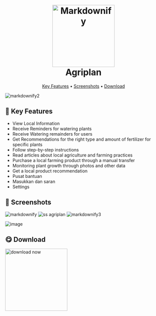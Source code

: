 <h1 align="center">
  <br>
  <img src="https://github.com/HyIamJu/agriplan_mobile/assets/92712852/d2de8956-eafb-4750-891a-6b3210f75411" alt="Markdownify" width="200">
  <br>
  Agriplan
  <br>
</h1>

<p align="center">
  <a href="#-key-features">Key Features</a> •
  <a href="#-Screenshots">Screenshots</a> •
  <a href="#-Download">Download</a>
  
</p>

![markdownify2](https://github.com/HyIamJu/agriplan_mobile/assets/92712852/d0849d6e-cf5d-40f1-acf7-09154304b69a)


## 🎯 Key Features
* View Local Information
* Receive Reminders for watering plants
* Receive Watering  remainders for users
* Get Recommendations for the right type and amount of fertilizer  for specific plants
* Follow step-by-step instructions
* Read articles about local agriculture and farming practices
* Purchase a local farming product through a manual transfer
* Monitoring plant growth through photos and other data
* Get a local product recommendation
* Pusat bantuan
* Masukkan dan saran
* Settings

## 📸 Screenshots
![markdownify](https://github.com/HyIamJu/agriplan_mobile/assets/92712852/59349966-8962-4e6c-9ff6-1954b1e68af2)
![ss agriplan](https://github.com/HyIamJu/agriplan_mobile/assets/92712852/dbfc7904-b3f3-423b-bf57-31f47f0f7f8d)
![markdownify3](https://github.com/HyIamJu/agriplan_mobile/assets/92712852/a49bedac-c369-4346-bc33-3db3fa7ecd89)


![image](https://github.com/HyIamJu/agriplan_mobile/assets/92712852/f01204d4-8066-47e0-b676-9484b1290240)

## 😋 Download
<a href="https://agriplan.netlify.app">
    <img alt="download now" title="Download Agriplan" src="https://github.com/HyIamJu/agriplan_mobile/assets/92712852/f01204d4-8066-47e0-b676-9484b1290240" width="200">
  </a>


